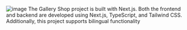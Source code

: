 ![image](https://github.com/user-attachments/assets/8967ee24-aa98-471d-9224-f95ad4bbe371)
The Gallery Shop project is built with Next.js. Both the frontend and backend are developed using Next.js, TypeScript, and Tailwind CSS. Additionally, this project supports bilingual functionality

